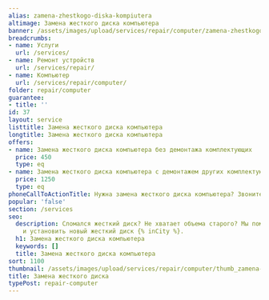 ```yaml
---
alias: zamena-zhestkogo-diska-kompiutera
altimage: Замена жесткого диска компьютера
banner: /assets/images/upload/services/repair/computer/zamena-zhestkogo-diska-kompiutera.jpg
breadcrumbs:
- name: Услуги
  url: /services/
- name: Ремонт устройств
  url: /services/repair/
- name: Компьютер
  url: /services/repair/computer/
folder: repair/computer
guarantee:
- title: ''
id: 37
layout: service
listtitle: Замена жесткого диска компьютера
longtitle: Замена жесткого диска компьютера
offers:
- name: Замена жесткого диска компьютера без демонтажа комплектующих
  price: 450
  type: eq
- name: Замена жесткого диска компьютера с демонтажем других комплектующих
  price: 1250
  type: eq
phoneCallToActionTitle: Нужна замена жесткого диска компьютера? Звоните!
popular: 'false'
section: /services
seo:
  description: Сломался жесткий диск? Не хватает объема старого? Мы поможем подобрать
    и установить новый жесткий диск {% inCity %}.
  h1: Замена жесткого диска компьютера
  keywords: []
  title: Замена жесткого диска компьютера
sort: 1100
thumbnail: /assets/images/upload/services/repair/computer/thumb_zamena-zhestkogo-diska-kompiutera.jpg
title: Замена жесткого диска
typePost: repair-computer
---
```

